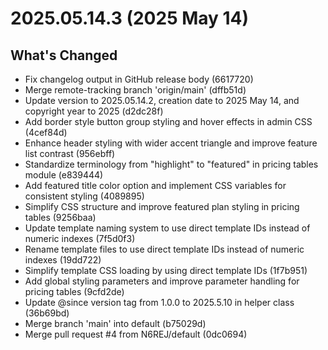 # 2025.05.14.3 (2025 May 14)

## What's Changed

* Fix changelog output in GitHub release body (6617720)
* Merge remote-tracking branch 'origin/main' (dffb51d)
* Update version to 2025.05.14.2, creation date to 2025 May 14, and copyright year to 2025 (d2dc28f)
* Add border style button group styling and hover effects in admin CSS (4cef84d)
* Enhance header styling with wider accent triangle and improve feature list contrast (956ebff)
* Standardize terminology from "highlight" to "featured" in pricing tables module (e839444)
* Add featured title color option and implement CSS variables for consistent styling (4089895)
* Simplify CSS structure and improve featured plan styling in pricing tables (9256baa)
* Update template naming system to use direct template IDs instead of numeric indexes (7f5d0f3)
* Rename template files to use direct template IDs instead of numeric indexes (19dd722)
* Simplify template CSS loading by using direct template IDs (1f7b951)
* Add global styling parameters and improve parameter handling for pricing tables (9cfd2de)
* Update @since version tag from 1.0.0 to 2025.5.10 in helper class (36b69bd)
* Merge branch 'main' into default (b75029d)
* Merge pull request #4 from N6REJ/default (0dc0694)

